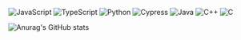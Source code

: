 <img alt="JavaScript" src ="https://img.shields.io/badge/JavaScript-F7DF1E.svg?&style=for-the-badge&logo=JavaScript&logoColor=white"/> <img alt="TypeScript" src ="https://img.shields.io/badge/TypeScript-3178C6.svg?&style=for-the-badge&logo=Python&logoColor=white"/> <img alt="Python" src ="https://img.shields.io/badge/Python-3776AB.svg?&style=for-the-badge&logo=Python&logoColor=white"/> <img alt="Cypress" src ="https://img.shields.io/badge/Cypress-17202C.svg?&style=for-the-badge&logo=Cypress&logoColor=white"/> <img alt="Java" src ="https://img.shields.io/badge/Java-007396.svg?&style=for-the-badge&logo=Java&logoColor=white"/> <img alt="C++" src ="https://img.shields.io/badge/C++-00599C.svg?&style=for-the-badge&logo=C++&logoColor=white"/> <img alt="C" src ="https://img.shields.io/badge/C-A8B9CC.svg?&style=for-the-badge&logo=C&logoColor=white"/>
<!--
**jy1655/jy1655** is a ✨ _special_ ✨ repository because its `README.md` (this file) appears on your GitHub profile.

Here are some ideas to get you started:

- 🔭 I’m currently working on ...
- 🌱 I’m currently learning ...
- 👯 I’m looking to collaborate on ...
- 🤔 I’m looking for help with ...
- 💬 Ask me about ...
- 📫 How to reach me: ...
- 😄 Pronouns: ...
- ⚡ Fun fact: ...
-->

![Anurag's GitHub stats](https://github-readme-stats.vercel.app/api?username=jy1655&hide=stars,prs,issues,contribs&count_private=true&show_icons=true&theme=dark)


